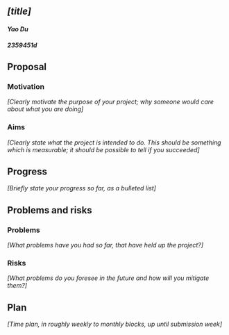 
## *[title]* 
#### *Yao Du* 
#### *2359451d* 

## Proposal
### Motivation
*[Clearly motivate the purpose of your project; why someone would care about what you are doing]*



### Aims
*[Clearly state what the project is intended to do. This should be something which is measurable; it should be possible to tell if you succeeded]*




## Progress
*[Briefly state your progress so far, as a bulleted list]*


## Problems and risks
### Problems
*[What problems have you had so far, that have held up the project?]*


### Risks
*[What problems do you foresee in the future and how will you mitigate them?]*


## Plan
*[Time plan, in roughly weekly to monthly blocks, up until submission week]*


